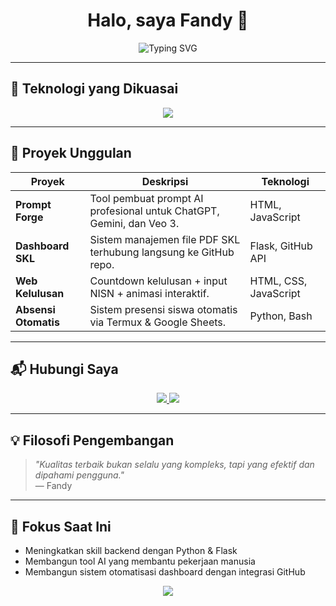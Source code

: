 <h1 align="center">Halo, saya Fandy 👋</h1>

<p align="center">
  <img src="https://readme-typing-svg.demolab.com?font=Fira+Code&size=24&duration=4000&pause=1000&color=00F7FF&center=true&vCenter=true&width=600&lines=Web+Developer+%7C+AI+Prompt+Engineer+%7C+Open+Source+Enthusiast;Membangun+Dashboard,+Prompt+Generator,+dan+Sistem+Otomatisasi" alt="Typing SVG" />
</p>

---

## 🧠 Teknologi yang Dikuasai

<p align="center">
  <img src="https://skillicons.dev/icons?i=python,html,css,js,flask,github,linux,bash,vscode" />
</p>

---

## 📌 Proyek Unggulan

| Proyek | Deskripsi | Teknologi |
|--------|-----------|-----------|
| **Prompt Forge** | Tool pembuat prompt AI profesional untuk ChatGPT, Gemini, dan Veo 3. | HTML, JavaScript |
| **Dashboard SKL** | Sistem manajemen file PDF SKL terhubung langsung ke GitHub repo. | Flask, GitHub API |
| **Web Kelulusan** | Countdown kelulusan + input NISN + animasi interaktif. | HTML, CSS, JavaScript |
| **Absensi Otomatis** | Sistem presensi siswa otomatis via Termux & Google Sheets. | Python, Bash |

---

## 📬 Hubungi Saya

<p align="center">
  <a href="https://wa.me/6282193855270">
    <img src="https://img.shields.io/badge/WhatsApp-25D366?style=for-the-badge&logo=whatsapp&logoColor=white" />
  </a>
  <a href="mailto:fandy@email.com">
    <img src="https://img.shields.io/badge/Email-Kirim%20Pesan-red?style=for-the-badge&logo=gmail&logoColor=white" />
  </a>
</p>

---

## 💡 Filosofi Pengembangan

> _"Kualitas terbaik bukan selalu yang kompleks, tapi yang efektif dan dipahami pengguna."_  
> — Fandy

---

## 🎯 Fokus Saat Ini

- Meningkatkan skill backend dengan Python & Flask  
- Membangun tool AI yang membantu pekerjaan manusia  
- Membangun sistem otomatisasi dashboard dengan integrasi GitHub

<p align="center">
  <img src="https://capsule-render.vercel.app/api?type=waving&color=0FF9B3&height=150&section=footer" />
</p>
